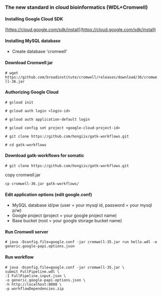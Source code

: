 ### The new standard in cloud bioinformatics (WDL+Cromwell)

#### Installing Google Cloud SDK
[https://cloud.google.com/sdk/install](https://cloud.google.com/sdk/install)

#### Installing MySQL database

* Create database 'cromwell'

#### Download Cromwell jar

`# wget https://github.com/broadinstitute/cromwell/releases/download/36/cromwell-36.jar`

#### Authorizing Google Cloud

`# gcloud init`

`# gcloud auth login <login-id>`

`# gcloud auth application-default login`

`# gcloud config set project <google-cloud-project-id>`

`# git clone https://github.com/hongiiv/gatk-workflows.git`

`# cd gatk-workflows`

#### Download gatk-workflows for somatic
`# git clone https://github.com/hongiiv/gatk-workflows.git`

copy cromwell.jar

`cp cromwell-36.jar gatk-workflows/`


#### Edit application options (edit google.conf)
* MySQL database id/pw (user = your mysql id, password = your mysql p/w)
* Google project (project = your google project name)
* Base bucket (root = your google storage bucket name)

#### Run Cromwell server

`# java -Dconfig.file=google.conf -jar cromwell-35.jar run hello.wdl -o generic.google-papi.options.json`

#### Run workflow

	# java -Dconfig.file=google.conf -jar cromwell-35.jar \
	submit FullPipeline.wdl \
	-I FullPipeline.input.json \
	-o generic.google-papi-options.json \
	-h http://localhost:8080 \
	-p workflowDependencies.zip

